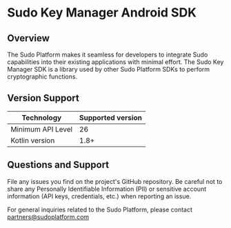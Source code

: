 # Sudo Key Manager Android SDK

## Overview

The Sudo Platform makes it seamless for developers to integrate Sudo capabilities into their existing applications with minimal effort. The Sudo Key Manager SDK is a library used by other Sudo Platform SDKs to perform cryptographic functions.

## Version Support

| Technology        | Supported version |
| ----------------- |-------------------|
| Minimum API Level | 26                |
| Kotlin version    | 1.8+              |

## Questions and Support

File any issues you find on the project's GitHub repository. Be careful not to share any Personally Identifiable Information (PII) or sensitive account information (API keys, credentials, etc.) when reporting an issue.

For general inquiries related to the Sudo Platform, please contact [partners@sudoplatform.com](mailto:partners@sudoplatform.com)

